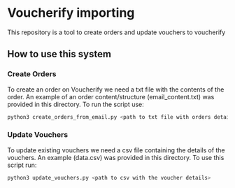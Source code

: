 # Voucherify importing

This repository is a tool to create orders and update vouchers to voucherify

## How to use this system

### Create Orders

To create an order on Voucherify we need a txt file with the contents of the order. An example of an order content/structure (email_content.txt) was provided in this directory.
To run the script use: 

```sh
python3 create_orders_from_email.py <path to txt file with orders details>
```

### Update Vouchers

To update existing vouchers we need a csv file containing the details of the vouchers. An example (data.csv) was provided in this directory.
To use this script run:

```sh
python3 update_vouchers.py <path to csv with the voucher details>
```
